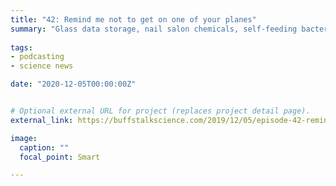 ```yaml
---
title: "42: Remind me not to get on one of your planes"
summary: "Glass data storage, nail salon chemicals, self-feeding bacteria and safe airplane seats."
  
tags:
- podcasting
- science news

date: "2020-12-05T00:00:00Z"


# Optional external URL for project (replaces project detail page).
external_link: https://buffstalkscience.com/2019/12/05/episode-42-remind-me-not-to-get-on-one-of-your-planes/

image:
  caption: ""
  focal_point: Smart

---
```

